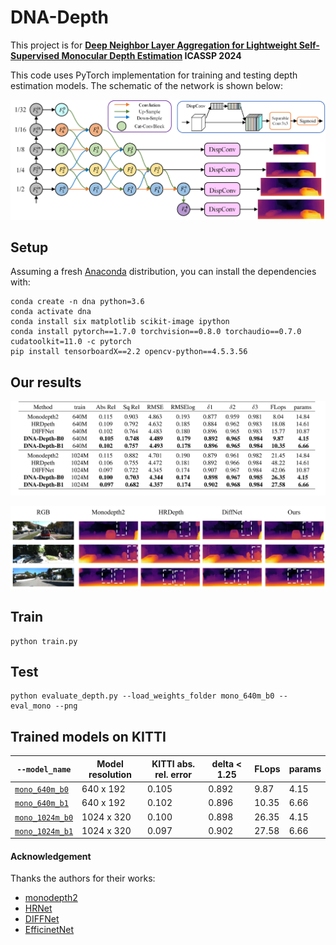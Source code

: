 # DNA-Depth

This project is for **[Deep Neighbor Layer Aggregation for Lightweight Self-Supervised Monocular Depth Estimation](https://arxiv.org/abs/2309.09272)
ICASSP  2024**

This code uses PyTorch implementation for training and testing depth estimation models.
The schematic of the network is shown below: 
<p>
  <img src="assets/network.png" alt="example input output gif" width="600" />
</p>

## Setup
Assuming a fresh [Anaconda](https://www.anaconda.com/download/) distribution, you can install the dependencies with:
```shell
conda create -n dna python=3.6
conda activate dna
conda install six matplotlib scikit-image ipython 
conda install pytorch==1.7.0 torchvision==0.8.0 torchaudio==0.7.0 cudatoolkit=11.0 -c pytorch
pip install tensorboardX==2.2 opencv-python==4.5.3.56
```

## Our results
<p>
  <img src="assets/tabel.png" alt="example input output gif" width="600" />
</p>
<p>
  <img src="assets/com.png" alt="example input output gif" width="600" />
</p>

## Train

```shell
python train.py 
```

## Test

```shell
python evaluate_depth.py --load_weights_folder mono_640m_b0 --eval_mono --png

```

## Trained models on KITTI

| `--model_name`                                                                                          | Model resolution | KITTI abs. rel. error | delta < 1.25 | FLops   | params |
|---------------------------------------------------------------------------------------------------------|------------------|-----------------------|--------------|---------|--------|
| [`mono_640m_b0`](https://drive.google.com/drive/folders/1fANqFBYo0qx9SsLj5uIOmp7w50DWy1dl?usp=sharing)  | 640 x 192        | 0.105                 | 0.892        | 9.87    | 4.15   |
| [`mono_640m_b1`](https://drive.google.com/drive/folders/1fpvW2Vc3CRQtII2LeyAooKtERGCZHnj1?usp=sharing)  | 640 x 192        | 0.102                 | 0.896        | 10.35   | 6.66   |
| [`mono_1024m_b0`](https://drive.google.com/drive/folders/1FvcJVplt8hLFW69kEICMu3VyHUY_V-IU?usp=sharing) | 1024 x 320       | 0.100                 | 0.898        | 26.35   | 4.15   |
| [`mono_1024m_b1`](https://drive.google.com/drive/folders/1xMhPdt3RLr8peEGS0ZwRgCwMXZQG04W8?usp=sharing) | 1024 x 320       | 0.097                 | 0.902        | 27.58   | 6.66   |


#### Acknowledgement
 Thanks the authors for their works:
 - [monodepth2](https://github.com/nianticlabs/monodepth2)
 - [HRNet](https://github.com/HRNet/HRNet-Semantic-Segmentation)
 - [DIFFNet](https://github.com/brandleyzhou/DIFFNet)
 - [EfficinetNet](https://github.com/zylo117/Yet-Another-EfficientDet-Pytorch)
